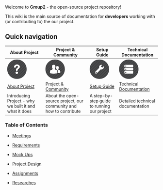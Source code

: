 Welcome to **Group2** - the open-source project repository!

This wiki is the main source of documentation for **developers** working with (or contributing to) the our project. 

## Quick navigation

| About Project             | Project & Community              | Setup Guide          | Technical Documentation                  |
|----------------------------|---------------------------------|-------------------------------|---------------------------|
| ![](https://github.com/batidibek/SWE_574_Group_2/blob/master/images/help.png) | ![](https://github.com/batidibek/SWE_574_Group_2/blob/master/images/users.png) | ![](https://github.com/batidibek/SWE_574_Group_2/blob/master/images/tools.png) | ![](https://github.com/batidibek/SWE_574_Group_2/blob/master/images/database.png) |
| [About Project](https://github.com/batidibek/SWE_574_Group_2/wiki/Project-Overview) | [Project & Community](Project-project-and-community)       | [Setup Guide](Setting-up-Project) | [Technical Documentation](Project-technical-documentation)|
| Introducing Project - why we built it and what it does | About the open-source project, our community and how to contribute | A step-by-step guide to running our project | Detailed technical documentation |







### Table of Contents

* [Meetings](https://github.com/batidibek/SWE_574_Group_2/wiki/Meetings)
          
* [Requirements](https://github.com/batidibek/SWE_574_Group_2/wiki/Requirements)   
      
* [Mock Ups](https://github.com/batidibek/SWE_574_Group_2/wiki/Mock-Ups)  

* [Project Design](https://github.com/batidibek/SWE_574_Group_2/wiki/Project-Design)  

* [Assignments](https://github.com/batidibek/SWE_574_Group_2/wiki/Assignments)
    
* [Researches](https://github.com/batidibek/SWE_574_Group_2/wiki/Researches)  
